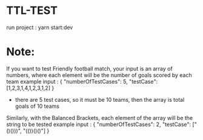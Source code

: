 # TTL-TEST
run project : yarn start:dev
# Note: 
If you want to test Friendly football match, your input is an array of numbers, where each element will be the number of goals scored by each team
 example input : {
  "numberOfTestCases": 5,
  "testCase": [1,2,3,1,4,1,2,3,1,2]
}  
  - there are 5 test cases, so it must be 10 teams, then the array is total goals of 10 teams

Similarly, with the Balanced Brackets, each element of the array will be the string to be tested
example input : {
  "numberOfTestCases": 2,
  "testCase": ["()()))", "(())()()"]
}
